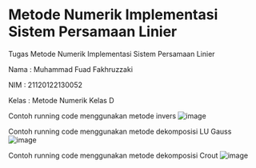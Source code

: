 # Metode Numerik Implementasi Sistem Persamaan Linier
Tugas Metode Numerik Implementasi Sistem Persamaan Linier

Nama  : Muhammad Fuad Fakhruzzaki

NIM   : 21120122130052

Kelas : Metode Numerik Kelas D

Contoh running code menggunakan metode invers
![image](https://github.com/fuadfakhruz/Metode_Numerik/assets/153423917/ec50792e-1f85-493f-a54f-f5c68f036056)

Contoh running code menggunakan metode dekomposisi LU Gauss
![image](https://github.com/fuadfakhruz/Metode_Numerik/assets/153423917/a10d081b-2995-44f7-9d6a-0a7c62ca5d11)

Contoh running code menggunakan metode dekomposisi Crout
![image](https://github.com/fuadfakhruz/Metode_Numerik/assets/153423917/3723b396-6a9f-43d5-84d1-69ec1d36dd52)
